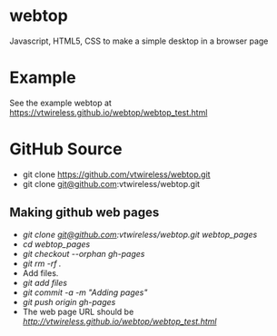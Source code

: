 # webtop
Javascript, HTML5, CSS to make a simple desktop in a browser page

# Example
See the example webtop at <a
    href="https://vtwireless.github.io/webtop/webtop_test.html"
    >https://vtwireless.github.io/webtop/webtop_test.html</a>

# GitHub Source
- git clone https://github.com/vtwireless/webtop.git
- git clone git@github.com:vtwireless/webtop.git

## Making github web pages
  * *git clone git@github.com:vtwireless/webtop.git webtop_pages*
  * *cd webtop_pages*
  * *git checkout --orphan gh-pages*
  * *git rm -rf .*
  * Add files.
  * *git add files*
  * *git commit -a -m "Adding pages"*
  * *git push origin gh-pages*
  * The web page URL should be *http://vtwireless.github.io/webtop/webtop_test.html*

